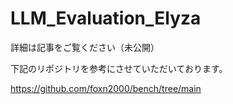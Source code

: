 # LLM_Evaluation_Elyza

詳細は記事をご覧ください（未公開）


下記のリポジトリを参考にさせていただいております。

https://github.com/foxn2000/bench/tree/main
